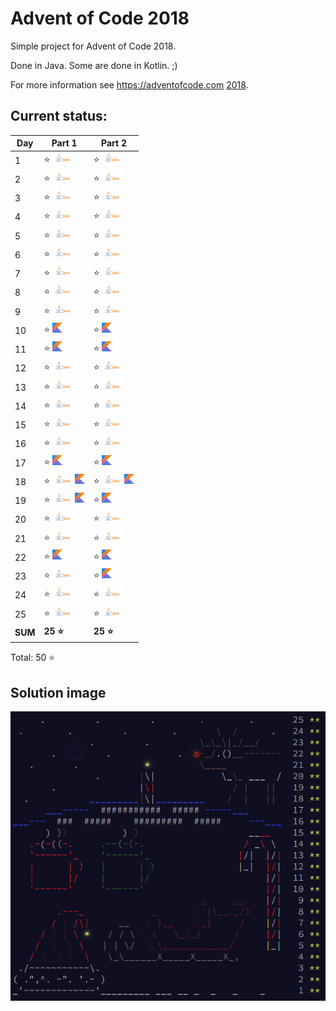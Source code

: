 # Advent of Code 2018

Simple project for Advent of Code 2018.

Done in Java. Some are done in Kotlin. ;)

For more information see https://adventofcode.com [2018](https://adventofcode.com/2018).

## Current status:

| Day     | Part 1                                                  | Part 2                                                  |
|---------|---------------------------------------------------------|---------------------------------------------------------|
| 1       | ⭐ ![Java](../img/java.png)                              | ⭐ ![Java](../img/java.png)                              |
| 2       | ⭐ ![Java](../img/java.png)                              | ⭐ ![Java](../img/java.png)                              |
| 3       | ⭐ ![Java](../img/java.png)                              | ⭐ ![Java](../img/java.png)                              |
| 4       | ⭐ ![Java](../img/java.png)                              | ⭐ ![Java](../img/java.png)                              |
| 5       | ⭐ ![Java](../img/java.png)                              | ⭐ ![Java](../img/java.png)                              |
| 6       | ⭐ ![Java](../img/java.png)                              | ⭐ ![Java](../img/java.png)                              |
| 7       | ⭐ ![Java](../img/java.png)                              | ⭐ ![Java](../img/java.png)                              |
| 8       | ⭐ ![Java](../img/java.png)                              | ⭐ ![Java](../img/java.png)                              |
| 9       | ⭐ ![Java](../img/java.png)                              | ⭐ ![Java](../img/java.png)                              |
| 10      | ⭐ ![Kotlin](../img/kotlin.png)                          | ⭐ ![Kotlin](../img/kotlin.png)                          |
| 11      | ⭐ ![Kotlin](../img/kotlin.png)                          | ⭐ ![Kotlin](../img/kotlin.png)                          |
| 12      | ⭐ ![Java](../img/java.png)                              | ⭐ ![Java](../img/java.png)                              |
| 13      | ⭐ ![Java](../img/java.png)                              | ⭐ ![Java](../img/java.png)                              |
| 14      | ⭐ ![Java](../img/java.png)                              | ⭐ ![Java](../img/java.png)                              |
| 15      | ⭐ ![Java](../img/java.png)                              | ⭐ ![Java](../img/java.png)                              |
| 16      | ⭐ ![Java](../img/java.png)                              | ⭐ ![Java](../img/java.png)                              |
| 17      | ⭐ ![Kotlin](../img/kotlin.png)                          | ⭐ ![Kotlin](../img/kotlin.png)                          |
| 18      | ⭐ ![Java](../img/java.png) ![Kotlin](../img/kotlin.png) | ⭐ ![Java](../img/java.png) ![Kotlin](../img/kotlin.png) |
| 19      | ⭐ ![Java](../img/java.png) ![Kotlin](../img/kotlin.png) | ⭐ ![Kotlin](../img/kotlin.png)                          |
| 20      | ⭐ ![Java](../img/java.png)                              | ⭐ ![Java](../img/java.png)                              |
| 21      | ⭐ ![Java](../img/java.png)                              | ⭐ ![Java](../img/java.png)                              |
| 22      | ⭐ ![Kotlin](../img/kotlin.png)                          | ⭐ ![Kotlin](../img/kotlin.png)                          |
| 23      | ⭐ ![Java](../img/java.png)                              | ⭐ ![Kotlin](../img/kotlin.png)                          |
| 24      | ⭐ ![Java](../img/java.png)                              | ⭐ ![Java](../img/java.png)                              |
| 25      | ⭐ ![Java](../img/java.png)                              | ⭐ ![Java](../img/java.png)                              |
| **SUM** | **25 ⭐**                                                | **25 ⭐**                                                |

Total: 50 ⭐

## Solution image
![AoC2018](../img/Advent_of_Code_2018.png)
